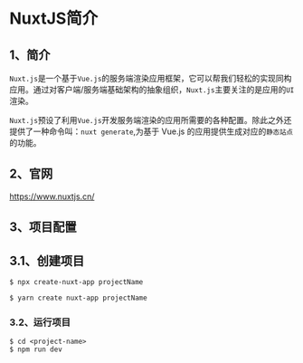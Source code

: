 # NuxtJS简介

## 1、简介
`Nuxt.js`是一个基于`Vue.js`的服务端渲染应用框架，它可以帮我们轻松的实现同构应用。通过对客户端/服务端基础架构的抽象组织，`Nuxt.js`主要关注的是应用的`UI`渲染。

`Nuxt.js`预设了利用`Vue.js`开发服务端渲染的应用所需要的各种配置。除此之外还提供了一种命令叫：`nuxt generate`,为基于 Vue.js 的应用提供生成对应的`静态站点`的功能。

## 2、官网
https://www.nuxtjs.cn/

## 3、项目配置
## 3.1、创建项目
```shell
$ npx create-nuxt-app projectName
```
```shell
$ yarn create nuxt-app projectName
```

### 3.2、运行项目
```shell
$ cd <project-name>
$ npm run dev
```

